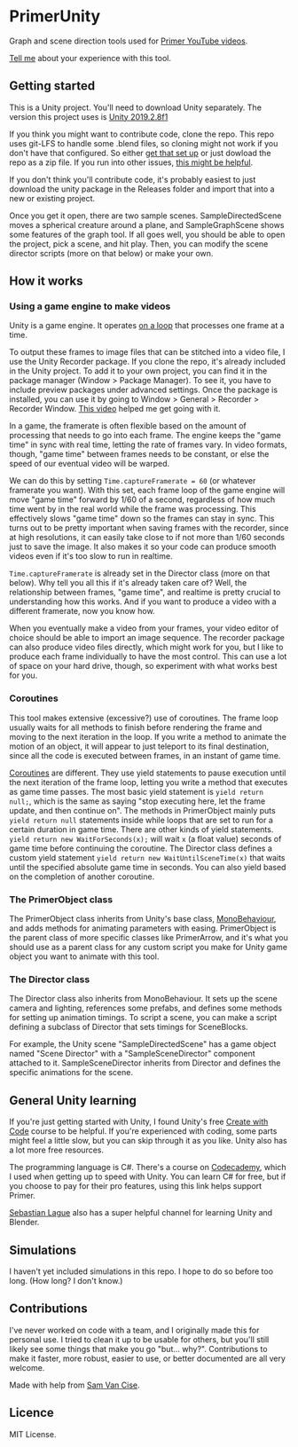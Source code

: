 # PrimerUnity
Graph and scene direction tools used for [Primer YouTube videos](https://www.youtube.com/channel/UCKzJFdi57J53Vr_BkTfN3uQ).

[Tell me](https://docs.google.com/forms/d/1j39Rj-XF4y5sXLiYLkC-t5MdLOMu_JvDfJK4TGLlQTU/edit) about your experience with this tool.

## Getting started
This is a Unity project. You'll need to download Unity separately. The version this project uses is [Unity 2019.2.8f1](https://unity3d.com/unity/whats-new/2019.2.8)

If you think you might want to contribute code, clone the repo. This repo uses git-LFS to handle some .blend files, so cloning might not work if you don't have that configured. So either [get that set up](https://git-lfs.github.com/) or just dowload the repo as a zip file. If you run into other issues, [this might be helpful](https://thoughtbot.com/blog/how-to-git-with-unity).

If you don't think you'll contribute code, it's probably easiest to just download the unity package in the Releases folder and import that into a new or existing project.

Once you get it open, there are two sample scenes. SampleDirectedScene moves a spherical creature around a plane, and SampleGraphScene shows some features of the graph tool. If all goes well, you should be able to open the project, pick a scene, and hit play. Then, you can modify the scene director scripts (more on that below) or make your own.

## How it works

### Using a game engine to make videos
Unity is a game engine. It operates [on a loop](https://docs.unity3d.com/Manual/ExecutionOrder.html) that processes one frame at a time. 

To output these frames to image files that can be stitched into a video file, I use the Unity Recorder package. If you clone the repo, it's already included in the Unity project. To add it to your own project, you can find it in the package manager (Window > Package Manager). To see it, you have to include preview packages under advanced settings. Once the package is installed, you can use it by going to Window > General > Recorder > Recorder Window. [This video](https://www.youtube.com/watch?v=VqW-Fg5VafQ) helped me get going with it.

In a game, the framerate is often flexible based on the amount of processing that needs to go into each frame. The engine keeps the "game time" in sync with real time, letting the rate of frames vary. In video formats, though, "game time" between frames needs to be constant, or else the speed of our eventual video will be warped. 

We can do this by setting `Time.captureFramerate = 60` (or whatever framerate you want). With this set, each frame loop of the game engine will move "game time" forward by 1/60 of a second, regardless of how much time went by in the real world while the frame was processing. This effectively slows "game time" down so the frames can stay in sync. This turns out to be pretty important when saving frames with the recorder, since at high resolutions, it can easily take close to if not more than 1/60 seconds just to save the image. It also makes it so your code can produce smooth videos even if it's too slow to run in realtime.

`Time.captureFramerate` is already set in the Director class (more on that below). Why tell you all this if it's already taken care of? Well, the relationship between frames, "game time", and realtime is pretty crucial to understanding how this works. And if you want to produce a video with a different framerate, now you know how.

When you eventually make a video from your frames, your video editor of choice should be able to import an image sequence. The recorder package can also produce video files directly, which might work for you, but I like to produce each frame individually to have the most control. This can use a lot of space on your hard drive, though, so experiment with what works best for you.

### Coroutines
This tool makes extensive (excessive?) use of coroutines. The frame loop usually waits for all methods to finish before rendering the frame and moving to the next iteration in the loop. If you write a method to animate the motion of an object, it will appear to just teleport to its final destination, since all the code is executed between frames, in an instant of game time.

[Coroutines](https://docs.unity3d.com/Manual/Coroutines.html) are different. They use yield statements to pause execution until the next iteration of the frame loop, letting you write a method that executes as game time passes. The most basic yield statement is `yield return null;`, which is the same as saying "stop executing here, let the frame update, and then continue on". The methods in PrimerObject mainly puts `yield return null` statements inside while loops that are set to run for a certain duration in game time. There are other kinds of yield statements. `yield return new WaitForSeconds(x);` will wait `x` (a float value) seconds of game time before continuing the coroutine. The Director class defines a custom yield statement `yield return new WaitUntilSceneTime(x)` that waits until the specified absolute game time in seconds. You can also yield based on the completion of another coroutine.

### The PrimerObject class
The PrimerObject class inherits from Unity's base class, [MonoBehaviour](https://docs.unity3d.com/ScriptReference/MonoBehaviour.html), and adds methods for animating parameters with easing. PrimerObject is the parent class of more specific classes like PrimerArrow, and it's what you should use as a parent class for any custom script you make for Unity game object you want to animate with this tool.

### The Director class
The Director class also inherits from MonoBehaviour. It sets up the scene camera and lighting, references some prefabs, and defines some methods for setting up animation timings. To script a scene, you can make a script defining a subclass of Director that sets timings for SceneBlocks. 

For example, the Unity scene "SampleDirectedScene" has a game object named "Scene Director" with a "SampleSceneDirector" component attached to it. SampleSceneDirector inherits from Director and defines the specific animations for the scene.

## General Unity learning
If you're just getting started with Unity, I found Unity's free [Create with Code](https://learn.unity.com/course/create-with-code) course to be helpful. If you're experienced with coding, some parts might feel a little slow, but you can skip through it as you like. Unity also has a lot more free resources.

The programming language is C#. There's a course on <a target='new' href="https://click.linksynergy.com/fs-bin/click?id=1myhZO82FrY&offerid=781062.49&type=3&subid=0&LSNSUBSITE=TEST">Codecademy</a>, which I used when getting up to speed with Unity. You can learn C# for free, but if you choose to pay for their pro features, using this link helps support Primer.

[Sebastian Lague](https://www.youtube.com/user/Cercopithecan) also has a super helpful channel for learning Unity and Blender.

## Simulations
I haven't yet included simulations in this repo. I hope to do so before too long. (How long? I don't know.)

## Contributions
I've never worked on code with a team, and I originally made this for personal use. I tried to clean it up to be usable for others, but you'll still likely see some things that make you go "but... why?". Contributions to make it faster, more robust, easier to use, or better documented are all very welcome.

Made with help from [Sam Van Cise](https://vancisesam.com/).

## Licence
MIT License.
